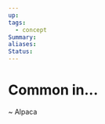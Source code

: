 ```yaml
---
up: 
tags:
  - concept
Summary: 
aliases: 
Status:
---
```

# Common in...
~
Alpaca
<!--SR:!2025-03-14,4,270-->